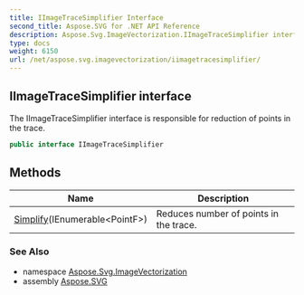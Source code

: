 ```yaml
---
title: IImageTraceSimplifier Interface
second_title: Aspose.SVG for .NET API Reference
description: Aspose.Svg.ImageVectorization.IImageTraceSimplifier interface. The IImageTraceSimplifier interface is responsible for reduction of points in the trace
type: docs
weight: 6150
url: /net/aspose.svg.imagevectorization/iimagetracesimplifier/
---
```

## IImageTraceSimplifier interface

The IImageTraceSimplifier interface is responsible for reduction of points in the trace.

```csharp
public interface IImageTraceSimplifier
```

## Methods

| Name | Description |
| --- | --- |
| [Simplify](../../aspose.svg.imagevectorization/iimagetracesimplifier/simplify/)(IEnumerable&lt;PointF&gt;) | Reduces number of points in the trace. |

### See Also

* namespace [Aspose.Svg.ImageVectorization](../../aspose.svg.imagevectorization/)
* assembly [Aspose.SVG](../../)
